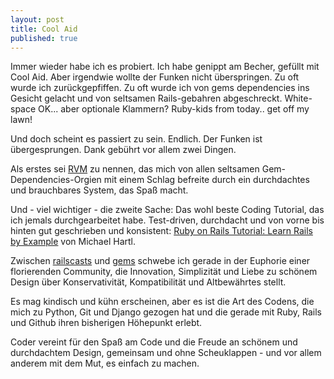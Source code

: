 ```yaml
---
layout: post
title: Cool Aid
published: true
---
```


Immer wieder habe ich es probiert. Ich habe genippt am Becher, gefüllt mit Cool Aid. Aber irgendwie wollte der Funken nicht überspringen. Zu oft wurde ich zurückgepfiffen. Zu oft wurde ich von gems dependencies ins Gesicht gelacht und von seltsamen Rails-gebahren abgeschreckt. White-space OK... aber optionale Klammern? Ruby-kids from today.. get off my lawn!

Und doch scheint es passiert zu sein. Endlich. Der Funken ist übergesprungen. Dank gebührt vor allem zwei Dingen.

Als erstes sei [RVM](https://rvm.beginrescueend.com/) zu nennen, das mich von allen seltsamen Gem-Dependencies-Orgien mit einem Schlag befreite durch ein durchdachtes und brauchbares System, das Spaß macht.

Und - viel wichtiger - die zweite Sache: Das wohl beste Coding Tutorial, das ich jemals durchgearbeitet habe. Test-driven, durchdacht und von vorne bis hinten gut geschrieben und konsistent: [Ruby on Rails Tutorial: Learn Rails by Example](http://ruby.railstutorial.org/) von Michael Hartl.

Zwischen [railscasts](http://railscasts.com) und [gems](http://rubygems.org/) schwebe ich gerade in der Euphorie einer florierenden Community, die Innovation, Simplizität und Liebe zu schönem Design über Konservativität, Kompatibilität und Altbewährtes stellt.

Es mag kindisch und kühn erscheinen, aber es ist die Art des Codens, die mich zu Python, Git und Django gezogen hat und die gerade mit Ruby, Rails und Github ihren bisherigen Höhepunkt erlebt.

Coder vereint für den Spaß am Code und die Freude an schönem und durchdachtem Design, gemeinsam und ohne Scheuklappen - und vor allem anderem mit dem Mut, es einfach zu machen.
